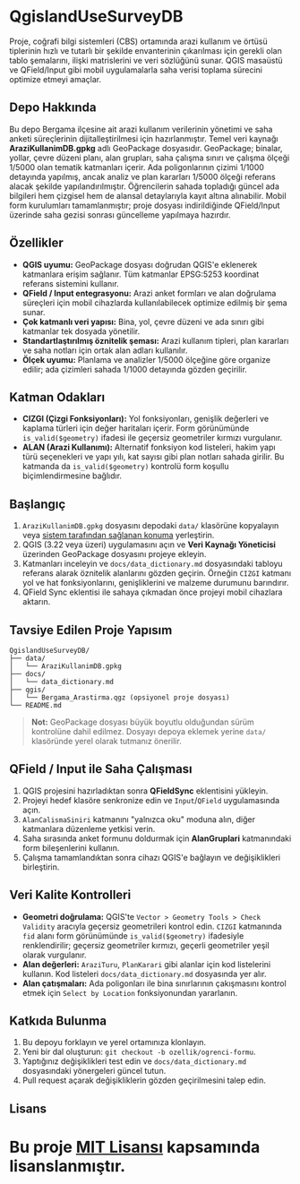  # QgislandUseSurveyDB

Proje, coğrafi bilgi sistemleri (CBS) ortamında arazi kullanım ve örtüsü tiplerinin hızlı ve tutarlı bir şekilde envanterinin çıkarılması için gerekli olan tablo şemalarını, ilişki matrislerini ve veri sözlüğünü sunar. QGIS masaüstü ve QField/Input gibi mobil uygulamalarla saha verisi toplama sürecini optimize etmeyi amaçlar.

## Depo Hakkında

Bu depo Bergama ilçesine ait arazi kullanım verilerinin yönetimi ve saha anketi süreçlerinin dijitalleştirilmesi için hazırlanmıştır. Temel veri kaynağı **AraziKullanimDB.gpkg** adlı GeoPackage dosyasıdır. GeoPackage; binalar, yollar, çevre düzeni planı, alan grupları, saha çalışma sınırı ve çalışma ölçeği 1/5000 olan tematik katmanları içerir. Ada poligonlarının çizimi 1/1000 detayında yapılmış, ancak analiz ve plan kararları 1/5000 ölçeği referans alacak şekilde yapılandırılmıştır. Öğrencilerin sahada topladığı güncel ada bilgileri hem çizgisel hem de alansal detaylarıyla kayıt altına alınabilir. Mobil form kurulumları tamamlanmıştır; proje dosyası indirildiğinde QField/Input üzerinde saha gezisi sonrası güncelleme yapılmaya hazırdır.

## Özellikler

* **QGIS uyumu:** GeoPackage dosyası doğrudan QGIS'e eklenerek katmanlara erişim sağlanır. Tüm katmanlar EPSG:5253 koordinat referans sistemini kullanır.
* **QField / Input entegrasyonu:** Arazi anket formları ve alan doğrulama süreçleri için mobil cihazlarda kullanılabilecek optimize edilmiş bir şema sunar.
* **Çok katmanlı veri yapısı:** Bina, yol, çevre düzeni ve ada sınırı gibi katmanlar tek dosyada yönetilir.
* **Standartlaştırılmış öznitelik şeması:** Arazi kullanım tipleri, plan kararları ve saha notları için ortak alan adları kullanılır.
* **Ölçek uyumu:** Planlama ve analizler 1/5000 ölçeğine göre organize edilir; ada çizimleri sahada 1/1000 detayında gözden geçirilir.

## Katman Odakları

* **CIZGI (Çizgi Fonksiyonları):** Yol fonksiyonları, genişlik değerleri ve kaplama türleri için değer haritaları içerir. Form görünümünde `is_valid($geometry)` ifadesi ile geçersiz geometriler kırmızı vurgulanır.
* **ALAN (Arazi Kullanımı):** Alternatif fonksiyon kod listeleri, hakim yapı türü seçenekleri ve yapı yılı, kat sayısı gibi plan notları sahada girilir. Bu katmanda da `is_valid($geometry)` kontrolü form koşullu biçimlendirmesine bağlıdır.

## Başlangıç

1. `AraziKullanimDB.gpkg` dosyasını depodaki `data/` klasörüne kopyalayın veya [sistem tarafından sağlanan konuma](docs/data_dictionary.md#geopackage-dosyasi) yerleştirin.
2. QGIS (3.22 veya üzeri) uygulamasını açın ve **Veri Kaynağı Yöneticisi** üzerinden GeoPackage dosyasını projeye ekleyin.
3. Katmanları inceleyin ve `docs/data_dictionary.md` dosyasındaki tabloyu referans alarak öznitelik alanlarını gözden geçirin. Örneğin `CIZGI` katmanı yol ve hat fonksiyonlarını, genişliklerini ve malzeme durumunu barındırır.
4. QField Sync eklentisi ile sahaya çıkmadan önce projeyi mobil cihazlara aktarın.

## Tavsiye Edilen Proje Yapısım

```
QgislandUseSurveyDB/
├── data/
│   └── AraziKullanimDB.gpkg
├── docs/
│   └── data_dictionary.md
├── qgis/
│   └── Bergama_Arastirma.qgz (opsiyonel proje dosyası)
└── README.md
```

> **Not:** GeoPackage dosyası büyük boyutlu olduğundan sürüm kontrolüne dahil edilmez. Dosyayı depoya eklemek yerine `data/` klasöründe yerel olarak tutmanız önerilir.

## QField / Input ile Saha Çalışması

1. QGIS projesini hazırladıktan sonra **QFieldSync** eklentisini yükleyin.
2. Projeyi hedef klasöre senkronize edin ve `Input`/`QField` uygulamasında açın.
3. `AlanCalismaSiniri` katmanını "yalnızca oku" moduna alın, diğer katmanlara düzenleme yetkisi verin.
4. Saha sırasında anket formunu doldurmak için **AlanGruplari** katmanındaki form bileşenlerini kullanın.
5. Çalışma tamamlandıktan sonra cihazı QGIS'e bağlayın ve değişiklikleri birleştirin.

## Veri Kalite Kontrolleri

* **Geometri doğrulama:** QGIS'te `Vector > Geometry Tools > Check Validity` aracıyla geçersiz geometrileri kontrol edin. `CIZGI` katmanında `fid` alanı form görünümünde `is_valid($geometry)` ifadesiyle renklendirilir; geçersiz geometriler kırmızı, geçerli geometriler yeşil olarak vurgulanır.
* **Alan değerleri:** `AraziTuru`, `PlanKarari` gibi alanlar için kod listelerini kullanın. Kod listeleri `docs/data_dictionary.md` dosyasında yer alır.
* **Alan çatışmaları:** Ada poligonları ile bina sınırlarının çakışmasını kontrol etmek için `Select by Location` fonksiyonundan yararlanın.

## Katkıda Bulunma

1. Bu depoyu forklayın ve yerel ortamınıza klonlayın.
2. Yeni bir dal oluşturun: `git checkout -b ozellik/ogrenci-formu`.
3. Yaptığınız değişiklikleri test edin ve `docs/data_dictionary.md` dosyasındaki yönergeleri güncel tutun.
4. Pull request açarak değişikliklerin gözden geçirilmesini talep edin.

## Lisans

Bu proje [MIT Lisansı](LICENSE) kapsamında lisanslanmıştır.
=======
 